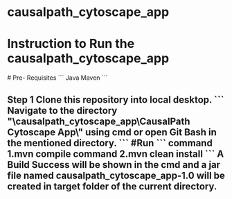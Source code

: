 # causalpath_cytoscape_app

<h1>Instruction to Run the causalpath_cytoscape_app</h1> 
# Pre- Requisites
```
Java
Maven
```
<h2>Step 1</step>
Clone this repository into local desktop.
```
Navigate to the directory "<your path to this directory>\causalpath_cytoscape_app\CausalPath Cytoscape App\" using cmd or open Git Bash in the 
mentioned directory.
```
#Run
```
command 1.mvn compile
command 2.mvn clean install
```
A Build Success will be shown in the cmd and a jar file named <b>causalpath_cytoscape_app-1.0</b> will be created in target folder of the current directory.


